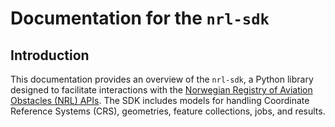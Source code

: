 # Documentation for the `nrl-sdk`

## Introduction

This documentation provides an overview of the `nrl-sdk`, a Python library designed to facilitate interactions with the [Norwegian Registry of Aviation Obstacles (NRL) APIs](https://www.kartverket.no/geodataarbeid/nrl). The SDK includes models for handling Coordinate Reference Systems (CRS), geometries, feature collections, jobs, and results.
